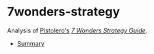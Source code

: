 # 7wonders-strategy
Analysis of [Pistolero's](https://en.boardgamearena.com/player?id=39746336&section=publicinfos) [_7 Wonders
Strategy Guide_](https://en.boardgamearena.com/forum/viewtopic.php?f=192&t=14557).

* [Summary](https://github.com/dmag-ufsm/7wonders-strategy/blob/master/summary.md)
